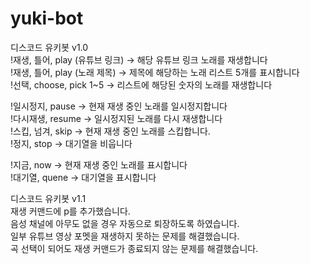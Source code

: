 # yuki-bot
디스코드 유키봇 v1.0   
!재생, 틀어, play (유튜브 링크) -> 해당 유튜브 링크 노래를 재생합니다  
!재생, 틀어, play (노래 제목) -> 제목에 해당하는 노래 리스트 5개를 표시합니다  
!선택, choose, pick 1~5 -> 리스트에 해당된 숫자의 노래를 재생합니다  

!일시정지, pause -> 현재 재생 중인 노래를 일시정지합니다  
!다시재생, resume -> 일시정지된 노래를 다시 재생합니다  
!스킵, 넘겨, skip -> 현재 재생 중인 노래를 스킵합니다.  
!정지, stop -> 대기열을 비웁니다  

!지금, now -> 현재 재생 중인 노래를 표시합니다  
!대기열, quene -> 대기열을 표시합니다  



디스코드 유키봇 v1.1  
재생 커맨드에 p를 추가했습니다.  
음성 채널에 아무도 없을 경우 자동으로 퇴장하도록 하였습니다.  
일부 유튜브 영상 포멧을 재생하지 못하는 문제를 해결했습니다.  
곡 선택이 되어도 재생 커맨드가 종료되지 않는 문제를 해결했습니다.  
